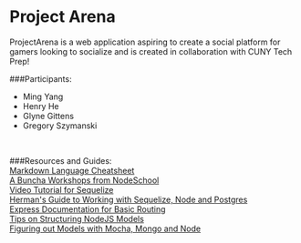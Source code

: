 # Project Arena
ProjectArena is a web application aspiring to create a social platform for gamers looking to socialize and is created in collaboration with CUNY Tech Prep!

###Participants: <br />
* Ming Yang <br />
* Henry He  <br />
* Glyne Gittens <br />
* Gregory Szymanski <br />
<br />

###Resources and Guides: <br />
[Markdown Language Cheatsheet](https://github.com/adam-p/markdown-here/wiki/Markdown-Cheatsheet#links)<br />
[A Buncha Workshops from NodeSchool](http://nodeschool.io/#workshoppers)<br />
[Video Tutorial for Sequelize](https://www.youtube.com/playlist?list=PL5ze0DjYv5DYBDfl0vF_VRxEu8JdTIHlR)<br />
[Herman's Guide to Working with Sequelize, Node and Postgres](http://mherman.org/blog/2015/10/22/node-postgres-sequelize/#.WAOyLegrLIW)<br />
[Express Documentation for Basic Routing](https://expressjs.com/en/starter/basic-routing.html)<br />
[Tips on Structuring NodeJS Models](http://timjrobinson.com/how-to-structure-your-nodejs-models-2/)<br />
[Figuring out Models with Mocha, Mongo and Node](http://rob.conery.io/2012/02/25/testing-your-model-with-mocha-mongo-and-nodejs/)
